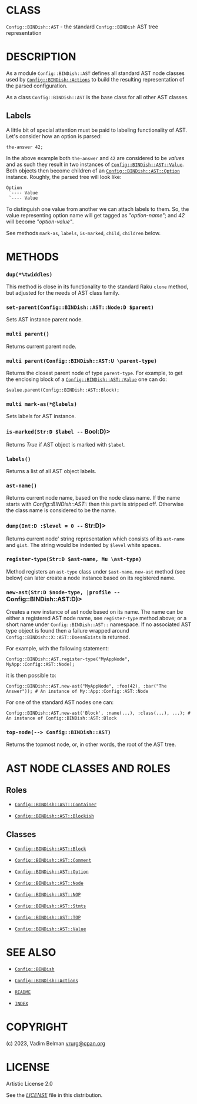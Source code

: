 # CLASS

`Config::BINDish::AST` - the standard `Config::BINDish` AST tree representation

# DESCRIPTION

As a module `Config::BINDish::AST` defines all standard AST node classes used by [`Config::BINDish::Actions`](Actions.md) to build the resulting representation of the parsed configuration.

As a class `Config::BINDish::AST` is the base class for all other AST classes.

## Labels

A little bit of special attention must be paid to labeling functionality of AST. Let's consider how an option is parsed:

``` 
the-answer 42;
```

In the above example both `the-answer` and `42` are considered to be *values* and as such they result in two instances of [`Config::BINDish::AST::Value`](AST/Value.md). Both objects then become children of an [`Config::BINDish::AST::Option`](AST/Option.md) instance. Roughly, the parsed tree will look like:

``` 
Option
 `---- Value
 `---- Value
```

To distinguish one value from another we can attach labels to them. So, the value representing option name will get tagged as *"option-name"*; and *42* will become *"option-value"*.

See methods `mark-as`, `labels`, `is-marked`, `child`, `children` below.

# METHODS

### `dup(*%twiddles)`

This method is close in its functionality to the standard Raku `clone` method, but adjusted for the needs of AST class family.

### `set-parent(Config::BINDish::AST::Node:D $parent)`

Sets AST instance parent node.

### `multi parent()`

Returns current parent node.

### `multi parent(Config::BINDish::AST:U \parent-type)`

Returns the closest parent node of type `parent-type`. For example, to get the enclosing block of a [`Config::BINDish::AST::Value`](AST/Value.md) one can do:

``` 
$value.parent(Config::BINDish::AST::Block);
```

### `multi mark-as(*@labels)`

Sets labels for AST instance.

### `is-marked(Str:D $label --` Bool:D)\>

Returns *True* if AST object is marked with `$label`.

### `labels()`

Returns a list of all AST object labels.

### `ast-name()`

Returns current node name, based on the node class name. If the name starts with *Config::BINDish::AST::* then this part is stripped off. Otherwise the class name is considered to be the name.

### `dump(Int:D :$level = 0 --` Str:D)\>

Returns current node' string representation which consists of its `ast-name` and `gist`. The string would be indented by `$level` white spaces.

### `register-type(Str:D $ast-name, Mu \ast-type)`

Method registers an `ast-type` class under `$ast-name`. `new-ast` method (see below) can later create a node instance based on its registered name.

### `new-ast(Str:D $node-type, |profile --` Config::BINDish::AST:D)\>

Creates a new instance of ast node based on its name. The name can be either a registered AST node name, see `register-type` method above; or a short name under `Config::BINDish::AST::` namespace. If no associated AST type object is found then a failure wrapped around `Config::BINDish::X::AST::DoesnExists` is returned.

For example, with the following statement:

``` 
Config::BINDish::AST.register-type("MyAppNode", MyApp::Config::AST::Node);
```

it is then possible to:

``` 
Config::BINDish::AST.new-ast("MyAppNode", :foo(42), :bar("The Answer")); # An instance of My::App::Config::AST::Node
```

For one of the standard AST nodes one can:

``` 
Config::BINDish::AST.new-ast('Block', :name(...), :class(...), ...); # An instance of Config::BINDish::AST::Block
```

### `top-node(--> Config::BINDish::AST)`

Returns the topmost node, or, in other words, the root of the AST tree.

# AST NODE CLASSES AND ROLES

## Roles

  - [`Config::BINDish::AST::Container`](AST/Container.md)

  - [`Config::BINDish::AST::Blockish`](AST/Blockish.md)

## Classes

  - [`Config::BINDish::AST::Block`](AST/Block.md)

  - [`Config::BINDish::AST::Comment`](AST/Comment.md)

  - [`Config::BINDish::AST::Option`](AST/Option.md)

  - [`Config::BINDish::AST::Node`](AST/Node.md)

  - [`Config::BINDish::AST::NOP`](AST/NOP.md)

  - [`Config::BINDish::AST::Stmts`](AST/Stmts.md)

  - [`Config::BINDish::AST::TOP`](AST/TOP.md)

  - [`Config::BINDish::AST::Value`](AST/Value.md)

# SEE ALSO

  - [`Config::BINDish`](../BINDish.md)

  - [`Config::BINDish::Actions`](Actions.md)

  - [`README`](../../../../README.md)

  - [`INDEX`](../../../../INDEX.md)

# COPYRIGHT

(c) 2023, Vadim Belman <vrurg@cpan.org>

# LICENSE

Artistic License 2.0

See the [*LICENSE*](../../../../LICENSE) file in this distribution.
